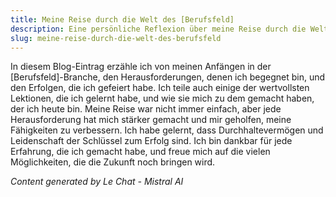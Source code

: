 ```yaml
---
title: Meine Reise durch die Welt des [Berufsfeld]
description: Eine persönliche Reflexion über meine Reise durch die Welt des [Berufsfeld] und die Lektionen, die ich auf dem Weg gelernt habe.
slug: meine-reise-durch-die-welt-des-berufsfeld
---
```


In diesem Blog-Eintrag erzähle ich von meinen Anfängen in der [Berufsfeld]-Branche, den Herausforderungen, denen ich begegnet bin, und den Erfolgen, die ich gefeiert habe. Ich teile auch einige der wertvollsten Lektionen, die ich gelernt habe, und wie sie mich zu dem gemacht haben, der ich heute bin. Meine Reise war nicht immer einfach, aber jede Herausforderung hat mich stärker gemacht und mir geholfen, meine Fähigkeiten zu verbessern. Ich habe gelernt, dass Durchhaltevermögen und Leidenschaft der Schlüssel zum Erfolg sind. Ich bin dankbar für jede Erfahrung, die ich gemacht habe, und freue mich auf die vielen Möglichkeiten, die die Zukunft noch bringen wird.

*Content generated by Le Chat - Mistral AI*

